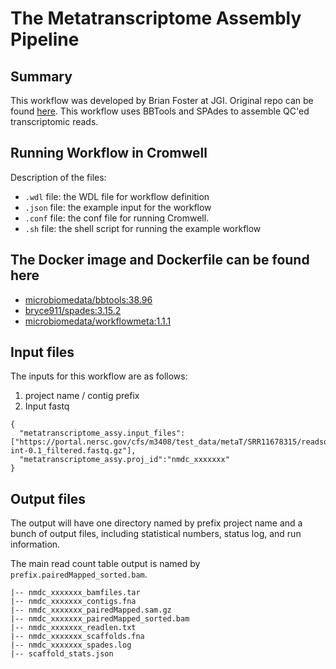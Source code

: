 # The Metatranscriptome Assembly Pipeline

## Summary
This workflow was developed by Brian Foster at JGI. Original repo can be found [here](https://code.jgi.doe.gov/BFoster/jgi_meta/-/tree/main/jgi_meta_wdl_sets/metatranscriptome_assembly_and_alignment). This workflow uses BBTools and SPAdes to assemble QC'ed transcriptomic reads. 


## Running Workflow in Cromwell

Description of the files:
 - `.wdl` file: the WDL file for workflow definition
 - `.json` file: the example input for the workflow
 - `.conf` file: the conf file for running Cromwell.
 - `.sh` file: the shell script for running the example workflow


## The Docker image and Dockerfile can be found here

- [microbiomedata/bbtools:38.96](https://hub.docker.com/r/microbiomedata/bbtools)
- [bryce911/spades:3.15.2](https://hub.docker.com/r/bryce911/spades)
- [microbiomedata/workflowmeta:1.1.1](https://hub.docker.com/r/microbiomedata/workflowmeta)


## Input files

The inputs for this workflow are as follows:

1. project name / contig prefix
2. Input fastq


```
{
  "metatranscriptome_assy.input_files":["https://portal.nersc.gov/cfs/m3408/test_data/metaT/SRR11678315/readsqc_output/SRR11678315-int-0.1_filtered.fastq.gz"],
  "metatranscriptome_assy.proj_id":"nmdc_xxxxxxx"
}
```

## Output files

The output will have one directory named by prefix project name and a bunch of output files, including statistical numbers, status log, and run information. 

The main read count table output is named by `prefix.pairedMapped_sorted.bam`. 

```
|-- nmdc_xxxxxxx_bamfiles.tar
|-- nmdc_xxxxxxx_contigs.fna
|-- nmdc_xxxxxxx_pairedMapped.sam.gz
|-- nmdc_xxxxxxx_pairedMapped_sorted.bam
|-- nmdc_xxxxxxx_readlen.txt
|-- nmdc_xxxxxxx_scaffolds.fna
|-- nmdc_xxxxxxx_spades.log
|-- scaffold_stats.json
```
